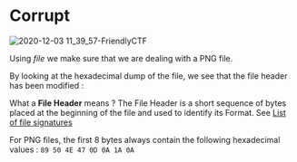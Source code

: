 # Corrupt

![2020-12-03 11_39_57-FriendlyCTF](https://user-images.githubusercontent.com/62826765/100998963-791ae080-355c-11eb-95c9-22d920977abc.png)

Using _file_ we make sure that we are dealing with a PNG file.



By looking at the hexadecimal dump of the file, we see that the file header has been modified :



What a **File Header** means ? The File Header is a short sequence of bytes placed at the beginning of the file and used to identify its Format. See [List of file signatures](https://en.wikipedia.org/wiki/List_of_file_signatures)

For PNG files, the first 8 bytes always contain the following hexadecimal values : ```89 50 4E 47 0D 0A 1A 0A```


